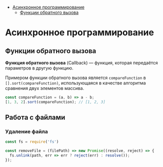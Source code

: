 - [Асинхронное программирование](#асинхронное-программирование)
  - [Функции обратного вызова](#функции-обратного-вызова)
  
# Асинхронное программирование

## Функции обратного вызова

**Функция обратного вызова** (Callback) — функция, которая передаётся параметров в другую функцию. 

Примером функции обратного вызова является `compareFunction` в `[].sort(compareFunction)`, использующаяся в качестве алгоритма сравнения двух элементов массива.
```js
const compareFunction = (a, b) => a - b;
[1, 3, 2].sort(compareFunction); // [1, 2, 3]
```

## Работа с файлами

### Удаление файла

```js
const fs = require('fs')

const removeFile = (filePath) => new Promise((resolve, reject) => {
  fs.unlink(path, err => err ? reject(err) : resolve());
});
```
